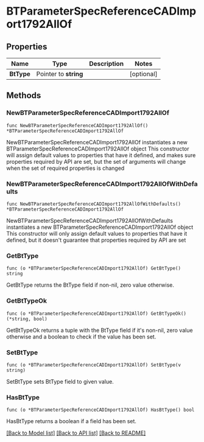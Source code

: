 # BTParameterSpecReferenceCADImport1792AllOf

## Properties

Name | Type | Description | Notes
------------ | ------------- | ------------- | -------------
**BtType** | Pointer to **string** |  | [optional] 

## Methods

### NewBTParameterSpecReferenceCADImport1792AllOf

`func NewBTParameterSpecReferenceCADImport1792AllOf() *BTParameterSpecReferenceCADImport1792AllOf`

NewBTParameterSpecReferenceCADImport1792AllOf instantiates a new BTParameterSpecReferenceCADImport1792AllOf object
This constructor will assign default values to properties that have it defined,
and makes sure properties required by API are set, but the set of arguments
will change when the set of required properties is changed

### NewBTParameterSpecReferenceCADImport1792AllOfWithDefaults

`func NewBTParameterSpecReferenceCADImport1792AllOfWithDefaults() *BTParameterSpecReferenceCADImport1792AllOf`

NewBTParameterSpecReferenceCADImport1792AllOfWithDefaults instantiates a new BTParameterSpecReferenceCADImport1792AllOf object
This constructor will only assign default values to properties that have it defined,
but it doesn't guarantee that properties required by API are set

### GetBtType

`func (o *BTParameterSpecReferenceCADImport1792AllOf) GetBtType() string`

GetBtType returns the BtType field if non-nil, zero value otherwise.

### GetBtTypeOk

`func (o *BTParameterSpecReferenceCADImport1792AllOf) GetBtTypeOk() (*string, bool)`

GetBtTypeOk returns a tuple with the BtType field if it's non-nil, zero value otherwise
and a boolean to check if the value has been set.

### SetBtType

`func (o *BTParameterSpecReferenceCADImport1792AllOf) SetBtType(v string)`

SetBtType sets BtType field to given value.

### HasBtType

`func (o *BTParameterSpecReferenceCADImport1792AllOf) HasBtType() bool`

HasBtType returns a boolean if a field has been set.


[[Back to Model list]](../README.md#documentation-for-models) [[Back to API list]](../README.md#documentation-for-api-endpoints) [[Back to README]](../README.md)


